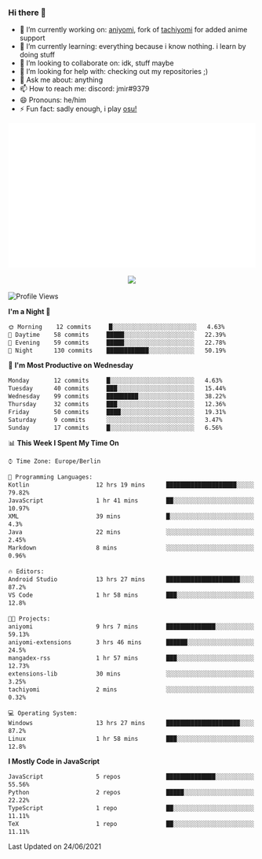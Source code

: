 ### Hi there 👋



<!--
**jmir1/jmir1** is a ✨ _special_ ✨ repository because its `README.md` (this file) appears on your GitHub profile.

Here are some ideas to get you started:
-->
- 🔭 I’m currently working on: [aniyomi](https://github.com/jmir1/aniyomi), fork of [tachiyomi](https://github.com/tachiyomiorg/tachiyomi) for added anime support
- 🌱 I’m currently learning: everything because i know nothing. i learn by doing stuff
- 👯 I’m looking to collaborate on: idk, stuff maybe
- 🤔 I’m looking for help with: checking out my repositories ;)
- 💬 Ask me about: anything
- 📫 How to reach me: discord: jmir#9379
- 😄 Pronouns: he/him
- ⚡ Fun fact: sadly enough, i play [osu!](https://osu.ppy.sh/users/18018426)  
<div>
	<p align="center">
		<a href="https://github.com/jmir1?tab=repositories" target="_blank" rel="noopener"><img src="https://github.com/jmir1/github-stats/blob/master/generated/overview.svg"></a>
	</p>
	<p align="center">
		<a href="https://github.com/search?o=desc&q=author%3Ajmir1&s=committer-date&type=Commits" target="_blank" rel="noopener"><img src="https://github-readme-streak-stats.herokuapp.com/?user=jmir1"></a>
	</p>
</div>

<!--START_SECTION:waka-->
![Profile Views](http://img.shields.io/badge/Profile%20Views-22-blue)

**I'm a Night 🦉** 

```text
🌞 Morning    12 commits     █░░░░░░░░░░░░░░░░░░░░░░░░   4.63% 
🌆 Daytime    58 commits     █████░░░░░░░░░░░░░░░░░░░░   22.39% 
🌃 Evening    59 commits     █████░░░░░░░░░░░░░░░░░░░░   22.78% 
🌙 Night      130 commits    ████████████░░░░░░░░░░░░░   50.19%

```
📅 **I'm Most Productive on Wednesday** 

```text
Monday       12 commits     █░░░░░░░░░░░░░░░░░░░░░░░░   4.63% 
Tuesday      40 commits     ███░░░░░░░░░░░░░░░░░░░░░░   15.44% 
Wednesday    99 commits     █████████░░░░░░░░░░░░░░░░   38.22% 
Thursday     32 commits     ███░░░░░░░░░░░░░░░░░░░░░░   12.36% 
Friday       50 commits     ████░░░░░░░░░░░░░░░░░░░░░   19.31% 
Saturday     9 commits      ░░░░░░░░░░░░░░░░░░░░░░░░░   3.47% 
Sunday       17 commits     █░░░░░░░░░░░░░░░░░░░░░░░░   6.56%

```


📊 **This Week I Spent My Time On** 

```text
⌚︎ Time Zone: Europe/Berlin

💬 Programming Languages: 
Kotlin                   12 hrs 19 mins      ████████████████████░░░░░   79.82% 
JavaScript               1 hr 41 mins        ██░░░░░░░░░░░░░░░░░░░░░░░   10.97% 
XML                      39 mins             █░░░░░░░░░░░░░░░░░░░░░░░░   4.3% 
Java                     22 mins             ░░░░░░░░░░░░░░░░░░░░░░░░░   2.45% 
Markdown                 8 mins              ░░░░░░░░░░░░░░░░░░░░░░░░░   0.96%

🔥 Editors: 
Android Studio           13 hrs 27 mins      █████████████████████░░░░   87.2% 
VS Code                  1 hr 58 mins        ███░░░░░░░░░░░░░░░░░░░░░░   12.8%

🐱‍💻 Projects: 
aniyomi                  9 hrs 7 mins        ██████████████░░░░░░░░░░░   59.13% 
aniyomi-extensions       3 hrs 46 mins       ██████░░░░░░░░░░░░░░░░░░░   24.5% 
mangadex-rss             1 hr 57 mins        ███░░░░░░░░░░░░░░░░░░░░░░   12.73% 
extensions-lib           30 mins             ░░░░░░░░░░░░░░░░░░░░░░░░░   3.25% 
tachiyomi                2 mins              ░░░░░░░░░░░░░░░░░░░░░░░░░   0.32%

💻 Operating System: 
Windows                  13 hrs 27 mins      █████████████████████░░░░   87.2% 
Linux                    1 hr 58 mins        ███░░░░░░░░░░░░░░░░░░░░░░   12.8%

```

**I Mostly Code in JavaScript** 

```text
JavaScript               5 repos             ██████████████░░░░░░░░░░░   55.56% 
Python                   2 repos             █████░░░░░░░░░░░░░░░░░░░░   22.22% 
TypeScript               1 repo              ██░░░░░░░░░░░░░░░░░░░░░░░   11.11% 
TeX                      1 repo              ██░░░░░░░░░░░░░░░░░░░░░░░   11.11%

```



 Last Updated on 24/06/2021
<!--END_SECTION:waka-->
